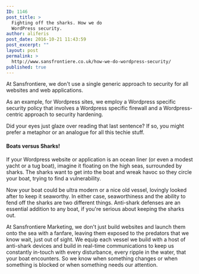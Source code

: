 ```yaml
---
ID: 1146
post_title: >
  Fighting off the sharks. How we do
  WordPress security.
author: aliferis
post_date: 2016-10-21 11:43:59
post_excerpt: ""
layout: post
permalink: >
  http://www.sansfrontiere.co.uk/how-we-do-wordpress-security/
published: true
---
```

At Sansfrontiere, we don't use a single generic approach to security for all websites and web applications.

As an example, for Wordpress sites, we employ a Wordpress specific security policy that involves a Wordpress specific firewall and a Wordpress-centric approach to security hardening.

Did your eyes just glaze over reading that last sentence? If so, you might prefer a metaphor or an analogue for all this techie stuff.
<h4>Boats versus Sharks!</h4>
If your Wordpress website or application is an ocean liner (or even a modest yacht or a tug boat), imagine it floating on the high seas, surrounded by sharks. The sharks want to get into the boat and wreak havoc so they circle your boat, trying to find a vulnerability.

Now your boat could be ultra modern or a nice old vessel, lovingly looked after to keep it seaworthy. In either case, seaworthiness and the ability to fend off the sharks are two different things. Anti-shark defenses are an essential addition to any boat, if you're serious about keeping the sharks out.

At Sansfrontiere Marketing, we don't just build websites and launch them onto the sea with a fanfare, leaving them exposed to the predators that we know wait, just out of sight. We equip each vessel we build with a host of anti-shark devices and build in real-time communications to keep us constantly in-touch with every disturbance, every ripple in the water, that your boat encounters. So we know when something changes or when something is blocked or when something needs our attention.

&nbsp;

&nbsp;

&nbsp;